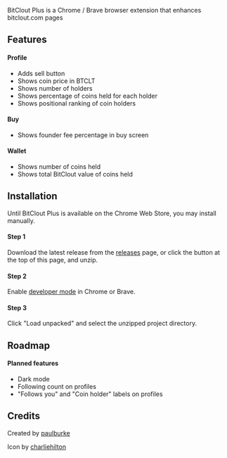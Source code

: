 BitClout Plus is a Chrome / Brave browser extension that enhances bitclout.com pages

## Features

#### Profile 
- Adds sell button
- Shows coin price in BTCLT
- Shows number of holders
- Shows percentage of coins held for each holder
- Shows positional ranking of coin holders

#### Buy
- Shows founder fee percentage in buy screen
  
#### Wallet
- Shows number of coins held
- Shows total BitClout value of coins held

## Installation

Until BitClout Plus is available on the Chrome Web Store, you may install manually.

#### Step 1

Download the latest release from the [releases](https://github.com/iPaulPro/BitCloutPlus/releases) page, or click the button at the top of this page, and unzip.

#### Step 2

Enable [developer mode](https://developer.chrome.com/docs/extensions/mv2/faq/#faq-dev-01) in Chrome or Brave.

#### Step 3

Click "Load unpacked" and select the unzipped project directory.

## Roadmap

#### Planned features
- Dark mode
- Following count on profiles
- "Follows you" and "Coin holder" labels on profiles

## Credits

Created by [paulburke](https://bitclout.com/u/paulburke)

Icon by [charliehilton](https://bitclout.com/u/charliehilton)
